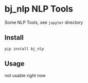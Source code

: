 # bj_nlp NLP Tools
Some NLP Tools, see `jupyter` directory

## Install
`pip install bj_nlp`

## Usage
not usable right now


```python

```
